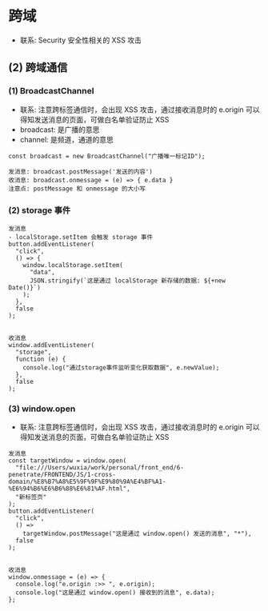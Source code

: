 # 跨域

- 联系: Security 安全性相关的 XSS 攻击

## (2) 跨域通信

### (1) BroadcastChannel

- 联系: 注意跨标签通信时，会出现 XSS 攻击，通过接收消息时的 e.origin 可以得知发送消息的页面，可做白名单验证防止 XSS
- broadcast: 是广播的意思
- channel: 是频道，通道的意思

```
const broadcast = new BroadcastChannel("广播唯一标记ID");

发消息: broadcast.postMessage('发送的内容')
收消息: broadcast.onmessage = (e) => { e.data }
注意点: postMessage 和 onmessage 的大小写
```

### (2) storage 事件

```
发消息
- localStorage.setItem 会触发 storage 事件
button.addEventListener(
  "click",
  () => {
    window.localStorage.setItem(
      "data",
      JSON.stringify(`这是通过 localStorage 新存储的数据: ${+new Date()}`)
    );
  },
  false
);


收消息
window.addEventListener(
  "storage",
  function (e) {
    console.log("通过storage事件监听变化获取数据", e.newValue);
  },
  false
);
```

### (3) window.open

- 联系: 注意跨标签通信时，会出现 XSS 攻击，通过接收消息时的 e.origin 可以得知发送消息的页面，可做白名单验证防止 XSS

```
发消息
const targetWindow = window.open(
  "file:///Users/wuxia/work/personal/front_end/6-penetrate/FRONTEND/JS/1-cross-domain/%E8%B7%A8%E5%9F%9F%E9%80%9A%E4%BF%A1-%E6%94%B6%E6%B6%88%E6%81%AF.html",
  "新标签页"
);
button.addEventListener(
  "click",
  () =>
    targetWindow.postMessage("这是通过 window.open() 发送的消息", "*"),
  false
);


收消息
window.onmessage = (e) => {
  console.log("e.origin :>> ", e.origin);
  console.log("这是通过 window.open() 接收到的消息", e.data);
};
```
